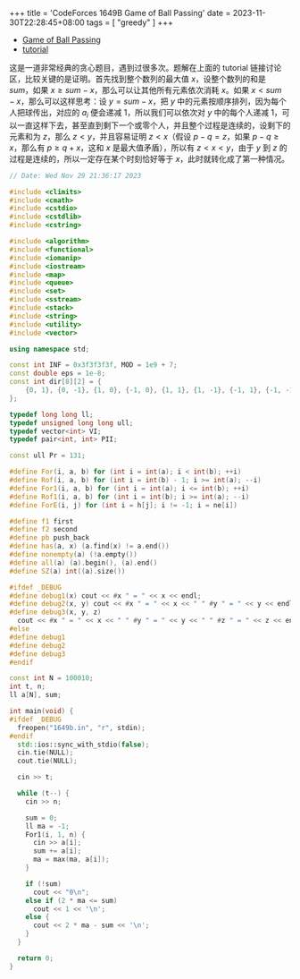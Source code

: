 +++
title = 'CodeForces 1649B Game of Ball Passing'
date = 2023-11-30T22:28:45+08:00
tags = [
    "greedy"
]
+++

- [Game of Ball Passing](https://vjudge.net/problem/CodeForces-1649B)
- [tutorial](https://codeforces.com/blog/entry/100592?#comment-893503)

这是一道非常经典的贪心题目，遇到过很多次。题解在上面的 tutorial 链接讨论区，比较关键的是证明。首先找到整个数列的最大值 $x$，设整个数列的和是 $sum$，如果 $x \ge sum - x$，那么可以让其他所有元素依次消耗 $x$。如果 $x < sum - x$，那么可以这样思考：设 $y = sum - x$，把 $y$ 中的元素按顺序排列，因为每个人把球传出，对应的 $a_i$ 便会递减 $1$，所以我们可以依次对 $y$ 中的每个人递减 $1$，可以一直这样下去，甚至直到剩下一个或零个人，并且整个过程是连续的，设剩下的元素和为 $z$，那么 $z < y$，并且容易证明 $z < x$（假设 $p - q = z$，如果 $p - q \ge x$，那么有 $p \ge q + x$，这和 $x$ 是最大值矛盾），所以有 $z < x < y$，由于 $y$ 到 $z$ 的过程是连续的，所以一定存在某个时刻恰好等于 $x$，此时就转化成了第一种情况。

```cpp
// Date: Wed Nov 29 21:36:17 2023

#include <climits>
#include <cmath>
#include <cstdio>
#include <cstdlib>
#include <cstring>

#include <algorithm>
#include <functional>
#include <iomanip>
#include <iostream>
#include <map>
#include <queue>
#include <set>
#include <sstream>
#include <stack>
#include <string>
#include <utility>
#include <vector>

using namespace std;

const int INF = 0x3f3f3f3f, MOD = 1e9 + 7;
const double eps = 1e-8;
const int dir[8][2] = {
    {0, 1}, {0, -1}, {1, 0}, {-1, 0}, {1, 1}, {1, -1}, {-1, 1}, {-1, -1},
};

typedef long long ll;
typedef unsigned long long ull;
typedef vector<int> VI;
typedef pair<int, int> PII;

const ull Pr = 131;

#define For(i, a, b) for (int i = int(a); i < int(b); ++i)
#define Rof(i, a, b) for (int i = int(b) - 1; i >= int(a); --i)
#define For1(i, a, b) for (int i = int(a); i <= int(b); ++i)
#define Rof1(i, a, b) for (int i = int(b); i >= int(a); --i)
#define ForE(i, j) for (int i = h[j]; i != -1; i = ne[i])

#define f1 first
#define f2 second
#define pb push_back
#define has(a, x) (a.find(x) != a.end())
#define nonempty(a) (!a.empty())
#define all(a) (a).begin(), (a).end()
#define SZ(a) int((a).size())

#ifdef _DEBUG
#define debug1(x) cout << #x " = " << x << endl;
#define debug2(x, y) cout << #x " = " << x << " " #y " = " << y << endl;
#define debug3(x, y, z)                                                        \
  cout << #x " = " << x << " " #y " = " << y << " " #z " = " << z << endl;
#else
#define debug1
#define debug2
#define debug3
#endif

const int N = 100010;
int t, n;
ll a[N], sum;

int main(void) {
#ifdef _DEBUG
  freopen("1649b.in", "r", stdin);
#endif
  std::ios::sync_with_stdio(false);
  cin.tie(NULL);
  cout.tie(NULL);

  cin >> t;

  while (t--) {
    cin >> n;

    sum = 0;
    ll ma = -1;
    For1(i, 1, n) {
      cin >> a[i];
      sum += a[i];
      ma = max(ma, a[i]);
    }

    if (!sum)
      cout << "0\n";
    else if (2 * ma <= sum)
      cout << 1 << '\n';
    else {
      cout << 2 * ma - sum << '\n';
    }
  }

  return 0;
}
```